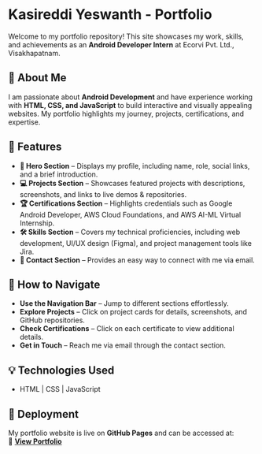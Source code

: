 <div align="left">

# Kasireddi Yeswanth - Portfolio

Welcome to my portfolio repository! This site showcases my work, skills, and achievements as an **Android Developer Intern** at Ecorvi Pvt. Ltd., Visakhapatnam.

## 🚀 About Me
I am passionate about **Android Development** and have experience working with **HTML, CSS, and JavaScript** to build interactive and visually appealing websites. My portfolio highlights my journey, projects, certifications, and expertise.

## 🌟 Features
- **👤 Hero Section** – Displays my profile, including name, role, social links, and a brief introduction.
- **💻 Projects Section** – Showcases featured projects with descriptions, screenshots, and links to live demos & repositories.
- **🏆 Certifications Section** – Highlights credentials such as Google Android Developer, AWS Cloud Foundations, and AWS AI-ML Virtual Internship.
- **🛠 Skills Section** – Covers my technical proficiencies, including web development, UI/UX design (Figma), and project management tools like Jira.
- **📩 Contact Section** – Provides an easy way to connect with me via email.

## 📖 How to Navigate
- **Use the Navigation Bar** – Jump to different sections effortlessly.
- **Explore Projects** – Click on project cards for details, screenshots, and GitHub repositories.
- **Check Certifications** – Click on each certificate to view additional details.
- **Get in Touch** – Reach me via email through the contact section.

## 💡 Technologies Used
- HTML | CSS | JavaScript

## 🚀 Deployment
My portfolio website is live on **GitHub Pages** and can be accessed at:  
🔗 **[View Portfolio](https://yeswanthkasi.github.io/portfolio/)**

</div>
